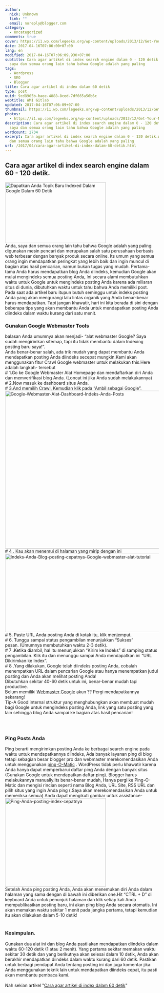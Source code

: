 ```yaml
---
author:
  nick: Unknown
  link: ""
  email: noreply@blogger.com
category:
  - Uncategorized
comments: true
cover: https://i1.wp.com/legeeks.org/wp-content/uploads/2013/12/Get-Your-New-Post-Indexed-In-Google-In-60-Seconds.jpg?resize=550%2C331
date: 2017-04-16T07:06:00+07:00
lang: en
modified: 2017-04-16T07:06:09.930+07:00
subtitle: Cara agar artikel di index search engine dalam 0 - 120 detik.Anda,
  saya dan semua orang lain tahu bahwa Google adalah yang paling
tags:
  - Wordpress
  - SEO
  - Blogger
title: Cara agar artikel di index dalam 60 detik
type: post
uuid: 9cd8905b-baee-4888-8ced-7df665a56b6c
webtitle: WMI Gitlab
updated: 2017-04-16T07:06:09+07:00
thumbnail: https://i1.wp.com/legeeks.org/wp-content/uploads/2013/12/Get-Your-New-Post-Indexed-In-Google-In-60-Seconds.jpg?resize=550%2C331
photos:
  - https://i1.wp.com/legeeks.org/wp-content/uploads/2013/12/Get-Your-New-Post-Indexed-In-Google-In-60-Seconds.jpg?resize=550%2C331
description: Cara agar artikel di index search engine dalam 0 - 120 detik.Anda,
  saya dan semua orang lain tahu bahwa Google adalah yang paling
wordcount: 2734
excerpt: Cara agar artikel di index search engine dalam 0 - 120 detik.Anda, saya
  dan semua orang lain tahu bahwa Google adalah yang paling
url: /2017/04/cara-agar-artikel-di-index-dalam-60-detik.html
---
```


<div dir="ltr" trbidi="on"><h2>Cara agar artikel di index search engine dalam 60 - 120 detik.</h2><div><div><a href="https://res.cloudinary.com/practicaldev/image/fetch/legeeks.org/wp-content/uploads/2013/12/Get-Your-New-Post-Indexed-In-Google-In-60-Seconds.jpg" rel="noopener noreferer nofollow"><span><img alt="Dapatkan Anda Topik Baru Indexed Dalam Google Dalam 60 Detik" class="size-full wp-image-721 aligncenter" height="199" sizes="(max-width: 550px) 100vw, 550px" src="https://res.cloudinary.com/practicaldev/image/fetch/legeeks.org/wp-content/uploads/2013/12/Get-Your-New-Post-Indexed-In-Google-In-60-Seconds.jpg?resize=550%2C331" srcset="https://res.cloudinary.com/practicaldev/image/fetch/www.legeeks.org/wp-content/uploads/2013/12/Get-Your-New-Post-Indexed-In-Google-In-60-Seconds.jpg?w=550 550w, https://res.cloudinary.com/practicaldev/image/fetch/www.legeeks.org/wp-content/uploads/2013/12/Get-Your-New-Post-Indexed-In-Google-In-60-Seconds.jpg?resize=300%2C180 300w" width="330"></span></a></div><div><span class="notranslate">Anda, saya dan semua orang lain tahu bahwa Google adalah yang paling digunakan&nbsp;mesin pencari&nbsp;dan merupakan salah satu perusahaan berbasis web terbesar dengan banyak produk secara online.</span>&nbsp;<span class="notranslate">Its umum yang semua orang ingin mendapatkan peringkat yang lebih baik dan ingin muncul di bagian atas hasil pencarian, namun bukan tugas yang mudah.</span>&nbsp;<span class="notranslate">Pertama-tama Anda harus mendapatkan blog Anda diindeks, kemudian Google akan mulai mengindeks semua posting Anda, Ini secara alami membutuhkan waktu untuk Google untuk mengindeks posting Anda karena ada miliaran situs di dunia, dibutuhkan waktu untuk tahu bahwa Anda memiliki post. Pada saat ada artikel baru itupun butuh seminggu untuk indeks posting Anda yang akan mengurangi&nbsp;lalu lintas organik&nbsp;yang Anda benar-benar harus mendapatkan.</span>&nbsp;<span class="notranslate">Tapi jangan khawatir, hari ini kita berada di sini dengan beberapa tips yang akan membantu Anda untuk mendapatkan posting Anda diindeks dalam waktu kurang dari satu menit.</span></div><div><span id="more-717"></span></div><h3><span class="notranslate">Gunakan Google Webmaster Tools</span></h3><div><span class="notranslate">balasan Anda umumnya akan menjadi- “alat webmaster Google?</span>&nbsp;<span class="notranslate">Saya sudah mengirimkan sitemap, tapi itu tidak membantu dalam Indexing posting baru saya!”.</span><br><span class="notranslate">Anda benar-benar salah, ada trik mudah yang dapat membantu Anda mendapatkan posting Anda diindeks secepat mungkin.Kami akan menggunakan fitur Crawl Google webmaster untuk melakukan this.Here adalah langkah- tersebut</span></div><div><span class="notranslate"># 1.Go ke Google Webmaster Alat Homepage dan mendaftarkan diri Anda dan memverifikasi blog Anda. (Loncat ini jika Anda sudah melakukannya)</span><br><span class="notranslate"># 2.Now masuk ke dashboard situs Anda.</span><br><span class="notranslate"># 3.And memilih Crawl, Kemudian klik pada “Ambil sebagai Google”.</span></div><div><a href="https://res.cloudinary.com/practicaldev/image/fetch/legeeks.org/wp-content/uploads/2013/12/Google-Webmaster-Tools-Dashboard-Index-Your-Posts.png" rel="noopener noreferer nofollow"><span><img alt="Google-Webmaster-Alat-Dashboard-Indeks-Anda-Posts" class="size-full wp-image-718 aligncenter" height="517" sizes="(max-width: 627px) 100vw, 627px" src="https://res.cloudinary.com/practicaldev/image/fetch/legeeks.org/wp-content/uploads/2013/12/Google-Webmaster-Tools-Dashboard-Index-Your-Posts.png?resize=627%2C508" srcset="https://res.cloudinary.com/practicaldev/image/fetch/www.legeeks.org/wp-content/uploads/2013/12/Google-Webmaster-Tools-Dashboard-Index-Your-Posts.png?w=627 627w, https://res.cloudinary.com/practicaldev/image/fetch/www.legeeks.org/wp-content/uploads/2013/12/Google-Webmaster-Tools-Dashboard-Index-Your-Posts.png?resize=300%2C243 300w, https://res.cloudinary.com/practicaldev/image/fetch/www.legeeks.org/wp-content/uploads/2013/12/Google-Webmaster-Tools-Dashboard-Index-Your-Posts.png?resize=100%2C80 100w" width="640"></span></a></div><div><span class="notranslate"><span># 4</span>&nbsp;. Kau akan menemui di halaman yang mirip dengan ini</span></div><div><span><a href="https://res.cloudinary.com/practicaldev/image/fetch/legeeks.org/wp-content/uploads/2013/12/Index-Your-Blog-posts-fastly-Google-webmaster-tools-tutorial.png" rel="noopener noreferer nofollow"><img alt="Indeks-Anda-Blog-posting-cepatnya-Google-webmaster-alat-tutorial" class="alignnone  wp-image-719" height="257" sizes="(max-width: 935px) 100vw, 935px" src="https://res.cloudinary.com/practicaldev/image/fetch/legeeks.org/wp-content/uploads/2013/12/Index-Your-Blog-posts-fastly-Google-webmaster-tools-tutorial.png?resize=935%2C376" srcset="https://res.cloudinary.com/practicaldev/image/fetch/www.legeeks.org/wp-content/uploads/2013/12/Index-Your-Blog-posts-fastly-Google-webmaster-tools-tutorial.png?w=1169 1169w, https://res.cloudinary.com/practicaldev/image/fetch/www.legeeks.org/wp-content/uploads/2013/12/Index-Your-Blog-posts-fastly-Google-webmaster-tools-tutorial.png?resize=300%2C120 300w, https://res.cloudinary.com/practicaldev/image/fetch/www.legeeks.org/wp-content/uploads/2013/12/Index-Your-Blog-posts-fastly-Google-webmaster-tools-tutorial.png?resize=1024%2C411 1024w" width="640"></a><span class="notranslate"><span># 5.</span></span>&nbsp;<span class="notranslate">Paste URL Anda posting Anda di kotak itu, klik menjemput.</span><br><span class="notranslate"><span># 6.</span></span>&nbsp;<span class="notranslate">Tunggu sampai status pengambilan menunjukkan “Sukses” pesan.</span>&nbsp;<span class="notranslate">(Umumnya membutuhkan waktu 2-3 detik).</span><br><span class="notranslate"><span># 7</span>&nbsp;.Ketika diambil, hal itu menunjukkan “Kirim ke Indeks” di samping status pengambilan.</span>&nbsp;<span class="notranslate">Klik itu dan menunggu sampai Anda mendapatkan ini “URL Dikirimkan ke Index”.</span><br><span class="notranslate"><span># 8</span>&nbsp;.Yang dilakukan, Google telah diindeks posting Anda, cobalah menempatkan URL dalam pencarian Google atau hanya menempatkan judul posting dan Anda akan melihat posting Anda!</span></span></div><div><span class="notranslate">Dibutuhkan sekitar 40-60 detik untuk ini, benar-benar mudah tapi productive.</span><br><span class="notranslate">Belum memiliki&nbsp;<a href="https://www.google.com/webmasters/tools/home" rel="noopener noreferer nofollow" target="_blank">Webmaster Google</a>&nbsp;akun ??</span>&nbsp;<span class="notranslate">Pergi mendapatkannya sekarang!</span></div><div></div><div><span class="notranslate">Tip-A Good internal struktur yang menghubungkan akan membuat mudah bagi Google untuk mengindeks posting Anda, link yang satu posting yang lain sehingga blog Anda sampai ke bagian atas hasil pencarian!</span></div><div></div><div><h3><span class="notranslate"><br></span></h3><h3><span class="notranslate">Ping Posts Anda</span></h3><div><span class="notranslate">Ping berarti mengirimkan posting Anda ke berbagai search engine pada waktu untuk mendapatkannya diindeks, Ada banyak layanan ping di blog tetapi sebagian besar&nbsp;blogger pro&nbsp;dan webmaster merekomendasikan Anda untuk menggunakan&nbsp;<a href="http://www.webmanajemen.com/p/search.html?q=ping%20o%20matic" rel="noopener noreferer nofollow">ping-O-Matic</a>&nbsp;.</span>&nbsp;<span class="notranslate">WordPress tidak perlu khawatir karena Anda hanya dapat memperbarui daftar ping Anda dengan banyak situs (Gunakan Google untuk mendapatkan daftar ping).</span>&nbsp;<span class="notranslate">Blogger harus melakukannya manually.Its benar-benar mudah, Hanya pergi ke&nbsp;Ping-O-Matic&nbsp;dan mengisi rincian seperti nama Blog Anda, URL Site, RSS URL dan pilih situs yang ingin Anda ping (.Saya akan merekomendasikan Anda untuk memeriksa semua) Anda dapat mengikuti gambar untuk assistance-</span></div><div></div><div><a href="https://res.cloudinary.com/practicaldev/image/fetch/legeeks.org/wp-content/uploads/2013/12/Ping-your-posts-index-fastly.png" rel="noopener noreferer nofollow"><span><img alt="Ping-Anda-posting-index-cepatnya" class="size-full wp-image-720 aligncenter" height="290" sizes="(max-width: 706px) 100vw, 706px" src="https://res.cloudinary.com/practicaldev/image/fetch/legeeks.org/wp-content/uploads/2013/12/Ping-your-posts-index-fastly.png?resize=706%2C620" srcset="https://res.cloudinary.com/practicaldev/image/fetch/www.legeeks.org/wp-content/uploads/2013/12/Ping-your-posts-index-fastly.png?w=706 706w, https://res.cloudinary.com/practicaldev/image/fetch/www.legeeks.org/wp-content/uploads/2013/12/Ping-your-posts-index-fastly.png?resize=300%2C263 300w" width="330"></span></a></div><div></div><div><div><span class="notranslate">Setelah Anda ping posting Anda, Anda akan menemukan diri Anda dalam halaman yang sama dengan di bawah ini diberikan one.Hit “CTRL + D” di keyboard Anda untuk penunjuk halaman dan klik setiap kali Anda mempublikasikan posting baru, ini akan ping blog Anda secara otomatis.</span>&nbsp;<span class="notranslate">Ini akan memakan waktu sekitar 1 menit pada jangka pertama, tetapi kemudian itu akan dilakukan dalam 5-10 detik!</span></div><div><span class="notranslate"><br></span></div><h3><span class="notranslate">Kesimpulan.</span></h3><div><span class="notranslate">Gunakan dua alat ini dan blog Anda pasti akan mendapatkan diindeks dalam waktu 60-120 detik (1 atau 2 menit).</span>&nbsp;<span class="notranslate">Yang pertama sekitar memakan waktu sekitar 30 detik dan yang berikutnya akan selesai dalam 10 detik, Anda akan berakhir mendapatkan diindeks dalam waktu kurang dari 60 detik.</span>&nbsp;<span class="notranslate">Pastikan untuk berbagi pendapat Anda tentang posting ini dan juga komentar jika Anda menggunakan teknik lain untuk mendapatkan diindeks cepat, itu pasti akan membantu pembaca kami.</span><br><span class="notranslate"><br></span><span class="notranslate">Nah sekian artikel "<a href="http://0.0.7.225/04/cara-agar-artikel-di-index-dalam-60-detik" rel="noopener noreferer nofollow">Cara agar artikel di index dalam 60 detik</a>"</span></div></div></div></div></div>